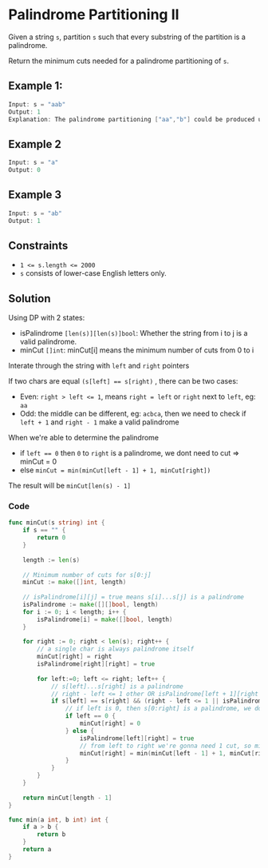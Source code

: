 # Palindrome Partitioning II

Given a string `s`, partition `s` such that every substring of the partition is a palindrome.

Return the minimum cuts needed for a palindrome partitioning of `s`.

## Example 1:

```go
Input: s = "aab"
Output: 1
Explanation: The palindrome partitioning ["aa","b"] could be produced using 1 cut.
```

## Example 2

```go
Input: s = "a"
Output: 0
```

## Example 3

```go
Input: s = "ab"
Output: 1
```

## Constraints

- `1 <= s.length <= 2000`
- `s` consists of lower-case English letters only.

## Solution

Using DP with 2 states:
- isPalindrome `[len(s)][len(s)]bool`: Whether the string from i to j is a valid palindrome.
- minCut `[]int`: minCut[i] means the minimum number of cuts from 0 to i

Interate through the string with `left` and `right` pointers

If two chars are equal `(s[left] == s[right)` , there can be two cases:
- Even: `right > left <= 1`, means `right = left` or `right` next to `left`, eg: `aa`
- Odd: the middle can be different, eg: `acbca`, then we need to check if `left + 1` and `right - 1` make a valid palindrome

When we're able to determine the palindrome
- if `left == 0` then `0` to `right` is a palindrome, we dont need to cut => minCut = 0
- else `minCut = min(minCut[left - 1] + 1, minCut[right])`

The result will be `minCut[len(s) - 1]`

### Code

```go
func minCut(s string) int {
    if s == "" {
        return 0
    }
    
    length := len(s)
    
    // Minimum number of cuts for s[0:j]
    minCut := make([]int, length)
    
    // isPalindrome[i][j] = true means s[i]...s[j] is a palindrome
    isPalindrome := make([][]bool, length)
    for i := 0; i < length; i++ {
        isPalindrome[i] = make([]bool, length)
    }
    
    for right := 0; right < len(s); right++ {
        // a single char is always palindrome itself
        minCut[right] = right
        isPalindrome[right][right] = true
        
        for left:=0; left <= right; left++ {
            // s[left]...s[right] is a palindrome
            // right - left <= 1 other OR isPalindrome[left + 1][right - 1] = TRUE, which means odd cases
            if s[left] == s[right] && (right - left <= 1 || isPalindrome[left + 1][right - 1]) {
                // if left is 0, then s[0:right] is a palindrome, we dont need to cut
                if left == 0 {
                    minCut[right] = 0
                } else {
                    isPalindrome[left][right] = true
                    // from left to right we're gonna need 1 cut, so minCut at right will be min of minCut[left - 1] + 1 OR minCut[right]
                    minCut[right] = min(minCut[left - 1] + 1, minCut[right])
                }
            }
        }
    }
    
    return minCut[length - 1]
}

func min(a int, b int) int {
    if a > b {
        return b
    }
    return a
}
```

